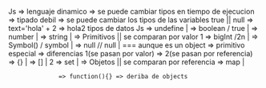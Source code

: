 Js  => lenguaje dinamico => se puede cambiar tipos en tiempo de ejecucion
    => tipado debil => se puede cambiar los tipos de las variables true || null
    => text='hola' + 2 => hola2
tipos de datos Js => undefine           |
                  => boolean / true     |
                  => number             |
                  => string             |  => Primitivos || se comparan por valor
 1                => bigInt /2n         | 
                  => Symbol() / symbol  |
                  => null // null       | === aunque es un object => primitivo especial
                                                        => diferencias 1(se pasan por valor)
                                                        =>             2(se pasan por referencia)
                  => {}                 |
                  => []                 |
  2               => set                |  => Objetos || se comparan por referencia
                  => map                |

                  => function(){} => deriba de objects 